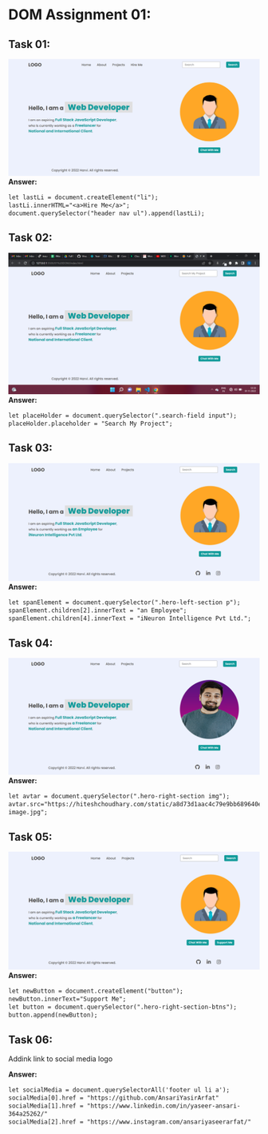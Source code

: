 # DOM Assignment 01:

## Task 01:
![output](./task1Output.png)
**Answer:**

    let lastLi = document.createElement("li");
    lastLi.innerHTML="<a>Hire Me</a>";
    document.querySelector("header nav ul").append(lastLi);


## Task 02:
![output](./task2Output.png)
**Answer:**

    let placeHolder = document.querySelector(".search-field input");
    placeHolder.placeholder = "Search My Project";  

 ## Task 03:
![output](./task3Output.png)
**Answer:**

    let spanElement = document.querySelector(".hero-left-section p");
    spanElement.children[2].innerText = "an Employee";
    spanElement.children[4].innerText = "iNeuron Intelligence Pvt Ltd.";


 ## Task 04:
![output](./task4Output.png)
**Answer:**

    let avtar = document.querySelector(".hero-right-section img");
    avtar.src="https://hiteshchoudhary.com/static/a8d73d1aac4c79e9bb689640e6090367/2eaab/person-image.jpg";


## Task 05:
![output](./task5Output.png)
**Answer:**

    let newButton = document.createElement("button");
    newButton.innerText="Support Me";
    let button = document.querySelector(".hero-right-section-btns");
    button.append(newButton);

   


## Task 06:
Addink link to social media logo

**Answer:**

    let socialMedia = document.querySelectorAll('footer ul li a');
    socialMedia[0].href = "https://github.com/AnsariYasirArfat"
    socialMedia[1].href = "https://www.linkedin.com/in/yaseer-ansari-364a25262/"
    socialMedia[2].href = "https://www.instagram.com/ansariyaseerarfat/"